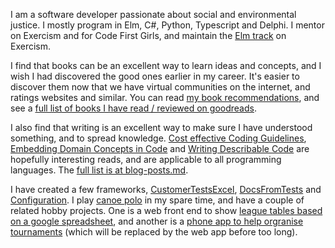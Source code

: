 I am a software developer passionate about social and environmental justice. I mostly program in Elm, C#, Python, Typescript and Delphi. I mentor on Exercism and for Code First Girls, and maintain the [Elm track](https://exercism.io/tracks/elm) on Exercism.

I find that books can be an excellent way to learn ideas and concepts, and I wish I had discovered the good ones earlier in my career. It's easier to discover them now that we have virtual communities on the internet, and ratings websites and similar. You can read [my book recommendations](https://medium.com/res-software-team/book-recommendations-2c46dedd44af), and see a [full list of books I have read / reviewed on goodreads](https://www.goodreads.com/review/list/73607048-cedd?shelf=read).

I also find that writing is an excellent way to make sure I have understood something, and to spread knowledge. [Cost effective Coding Guidelines](https://medium.com/res-software-team/res-cost-effective-coding-guidelines-bd26f537b5e4), [Embedding Domain Concepts in Code](https://www.freecodecamp.org/news/embedding-domain-concepts-in-code/) and [Writing Describable Code](https://www.freecodecamp.org/news/writing-describable-code/) are hopefully interesting reads, and are applicable to all programming languages. The [full list is at blog-posts.md](blog-posts.md).

I have created a few frameworks, [CustomerTestsExcel](https://github.com/resgroup/customer-tests-excel), [DocsFromTests](https://github.com/resgroup/docs-from-tests) and [Configuration](https://github.com/resgroup/configuration). I play [canoe polo](https://canoepolo.org.uk/) in my spare time, and have a couple of related hobby projects. One is a web front end to show [league tables based on a google spreadsheet](https://github.com/ceddlyburge/elm-league-tables-from-google-sheets), and another is a [phone app to help orgranise tournaments](https://github.com/ceddlyburge/CanoePoloLeagueOrganiser) (which will be replaced by the web app before too long).
